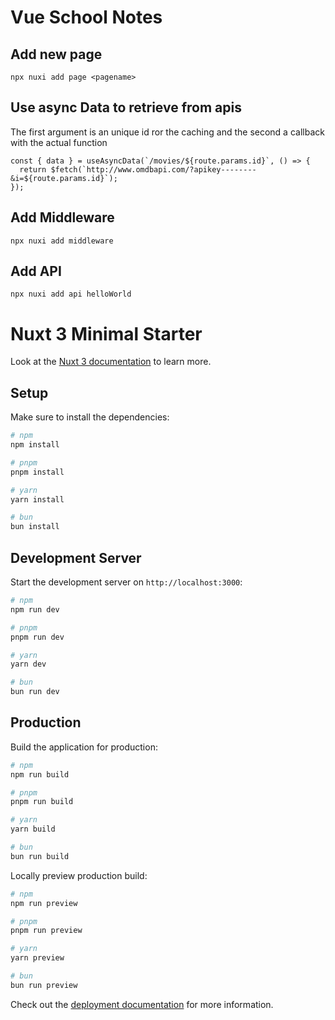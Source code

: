 # Vue School Notes

## Add new page

`npx nuxi add page <pagename>`

## Use async Data to retrieve from apis

The first argument is an unique id ror the caching and the second a callback with the actual function

```
const { data } = useAsyncData(`/movies/${route.params.id}`, () => {
  return $fetch(`http://www.omdbapi.com/?apikey--------&i=${route.params.id}`);
});

```

## Add Middleware

`npx nuxi add middleware`

## Add API

`npx nuxi add api helloWorld`

# Nuxt 3 Minimal Starter

Look at the [Nuxt 3 documentation](https://nuxt.com/docs/getting-started/introduction) to learn more.

## Setup

Make sure to install the dependencies:

```bash
# npm
npm install

# pnpm
pnpm install

# yarn
yarn install

# bun
bun install
```

## Development Server

Start the development server on `http://localhost:3000`:

```bash
# npm
npm run dev

# pnpm
pnpm run dev

# yarn
yarn dev

# bun
bun run dev
```

## Production

Build the application for production:

```bash
# npm
npm run build

# pnpm
pnpm run build

# yarn
yarn build

# bun
bun run build
```

Locally preview production build:

```bash
# npm
npm run preview

# pnpm
pnpm run preview

# yarn
yarn preview

# bun
bun run preview
```

Check out the [deployment documentation](https://nuxt.com/docs/getting-started/deployment) for more information.
